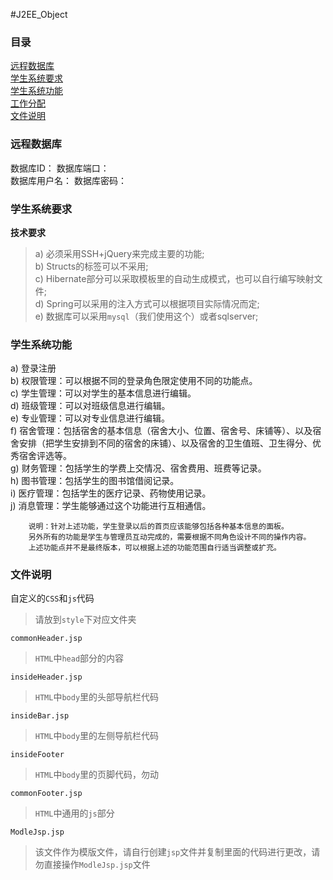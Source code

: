 #J2EE_Object
### 目录 ###

[远程数据库](#database)  
[学生系统要求](#request)  
[学生系统功能](#function)  
[工作分配](#allocation)  
[文件说明](#Intro)  

### 远程数据库<span id="database"></span> ###
数据库ID：
数据库端口：  
数据库用户名：
数据库密码： 

### 学生系统要求<span id="request"></span> ###

**技术要求**
>a)	必须采用SSH+jQuery来完成主要的功能;  
b)	Structs的标签可以不采用;  
c)	Hibernate部分可以采取模板里的自动生成模式，也可以自行编写映射文件;  
d)	Spring可以采用的注入方式可以根据项目实际情况而定;  
e)	数据库可以采用`mysql`（我们使用这个）或者sqlserver;  

### 学生系统功能<span id="function"></span> ###
a)	登录注册<br />
b)	权限管理：可以根据不同的登录角色限定使用不同的功能点。  
c)	学生管理：可以对学生的基本信息进行编辑。  
d)	班级管理：可以对班级信息进行编辑。  
e)	专业管理：可以对专业信息进行编辑。  
f)	宿舍管理：包括宿舍的基本信息（宿舍大小、位置、宿舍号、床铺等）、以及宿舍安排（把学生安排到不同的宿舍的床铺）、以及宿舍的卫生值班、卫生得分、优秀宿舍评选等。  
g)	财务管理：包括学生的学费上交情况、宿舍费用、班费等记录。  
h)	图书管理：包括学生的图书馆借阅记录。  
i)	医疗管理：包括学生的医疗记录、药物使用记录。  
j)	消息管理：学生能够通过这个功能进行互相通信。  

		说明：针对上述功能，学生登录以后的首页应该能够包括各种基本信息的面板。
		另外所有的功能是学生与管理员互动完成的，需要根据不同角色设计不同的操作内容。
		上述功能点并不是最终版本，可以根据上述的功能范围自行适当调整或扩充。

### 文件说明<span id="intro"></span> ###
自定义的`CSS`和`js`代码  
>请放到`style`下对应文件夹  

`commonHeader.jsp`  
>`HTML`中`head`部分的内容  

`insideHeader.jsp`  
>`HTML`中`body`里的头部导航栏代码  

`insideBar.jsp`  
>`HTML`中`body`里的左侧导航栏代码  

`insideFooter`
>`HTML`中`body`里的页脚代码，勿动  

`commonFooter.jsp`  
>`HTML`中通用的`js`部分  

`ModleJsp.jsp`  
>该文件作为模版文件，请自行创建`jsp`文件并复制里面的代码进行更改，请勿直接操作`ModleJsp.jsp`文件
